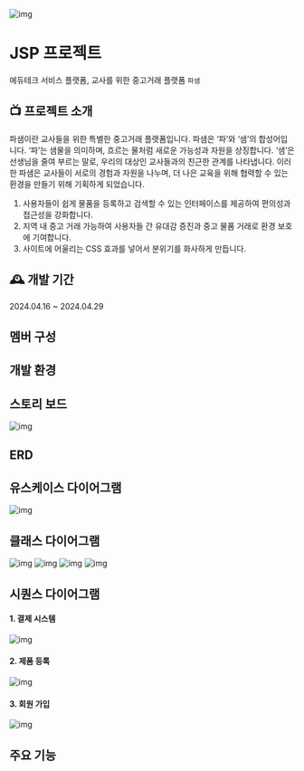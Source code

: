 ![img](https://imgur.com/FR7jYYs.png)
# JSP 프로젝트
에듀테크 서비스 플랫폼, 교사를 위한 중고거래 플랫폼 `파샘`

## 📺 프로젝트 소개
파샘이란 교사들을 위한 특별한 중고거래 플랫폼입니다. 파샘은 ‘파’와 ‘샘’의 합성어입니다. ‘파’는 샘물을 의미하며, 흐르는 물처럼 새로운 가능성과 자원을 상징합니다. ‘샘’은 선생님을 줄여 부르는 말로, 우리의 대상인 교사들과의 친근한 관계를 나타냅니다. 이러한 파샘은 교사들이 서로의 경험과 자원을 나누며, 더 나은 교육을 위해 협력할 수 있는 환경을 만들기 위해 기획하게 되었습니다.

1. 사용자들이 쉽게 물품을 등록하고 검색할 수 있는 인터페이스를 제공하여 편의성과 접근성을 강화합니다.
2. 지역 내 중고 거래 가능하여 사용자들 간 유대감 증진과 중고 물품 거래로 환경 보호에 기여합니다.
3. 사이트에 어울리는 CSS 효과를 넣어서 분위기를 화사하게 만듭니다.
   
## 🕰️ 개발 기간
2024.04.16 ~ 2024.04.29

## 멤버 구성
## 개발 환경
## 스토리 보드 
![img](https://imgur.com/NIkbCmz.png)

## ERD

## 유스케이스 다이어그램
![img](https://imgur.com/UbUMOQW.png)

## 클래스 다이어그램
![img](https://imgur.com/H3j7zDr.png)
![img](https://imgur.com/jM8lrKb.png)
![img](https://imgur.com/TeigsbO.png)
![img](https://imgur.com/M9FZKk5.png)

## 시퀀스 다이어그램
#### 1. 결제 시스템
   ![img](https://imgur.com/zvzjdDd.png)
#### 2. 제품 등록
   ![img](https://imgur.com/nfEvELq.png)
#### 3. 회원 가입
   ![img](https://imgur.com/e4oPWA2.png)
## 주요 기능

